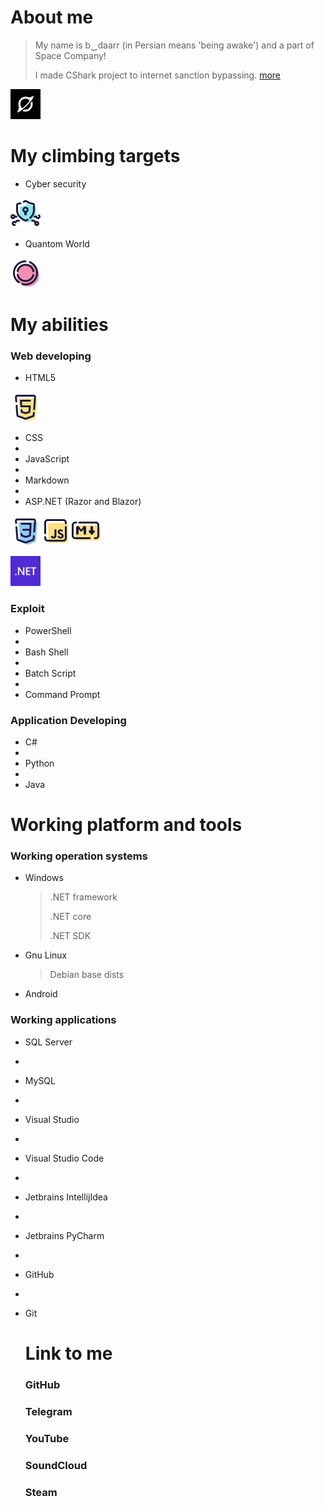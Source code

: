 # About me

> My name is b‿daarr (in Persian means 'being awake') and a part of Space Company!
>
> I made CShark project to internet sanction bypassing. [more](https://github.com/b-daarr/cshark)

<img src="https://github.com/b-daarr/b-daarr/blob/main/resource/space.png" alt="Space Company" style="width: 48px; height: 48px;"> 

# My climbing targets

+ Cyber security

<img src="https://github.com/b-daarr/b-daarr/blob/main/resource/Cyber-Security.png" style="width: 48px; height: 48px;"> 

+ Quantom World

<img src="https://github.com/b-daarr/b-daarr/blob/main/resource/Quantom.png" style="width: 48px; height: 48px;"> 

# My abilities

### Web developing

+ HTML5
<img src="https://github.com/b-daarr/b-daarr/blob/main/resource/HTML5.png" style="width: 48px; height: 48px;">

+ CSS
+
+ JavaScript
+
+ Markdown
+
+ ASP.NET (Razor and Blazor)

<img src="https://github.com/b-daarr/b-daarr/blob/main/resource/CSS3.png" style="width: 48px; height: 48px;"><img src="https://github.com/b-daarr/b-daarr/blob/main/resource/JavaScript.png" style="width: 48px; height: 48px;"><img src="https://github.com/b-daarr/b-daarr/blob/main/resource/Markdown.png" style="width: 48px; height: 48px;">

<img src="https://github.com/b-daarr/b-daarr/blob/main/resource/DotNET.svg" style="width: 48px; height: 48px;">

### Exploit

+ PowerShell
+
+ Bash Shell
+
+ Batch Script
+
+ Command Prompt

### Application Developing

+ C#
+
+ Python
+
+ Java

# Working platform and tools

### Working operation systems

+ Windows

  > .NET framework
  >
  > .NET core
  >
  > .NET SDK

+ Gnu Linux

  > Debian base dists

+ Android

### Working applications

+ SQL Server
+
+ MySQL
+
+ Visual Studio
+
+ Visual Studio Code
+
+ Jetbrains IntellijIdea
+ 
+ Jetbrains PyCharm
+
+ GitHub
+
+ Git

  # Link to me

  ### GitHub

  ### Telegram

  ### YouTube

  ### SoundCloud

  ### Steam
